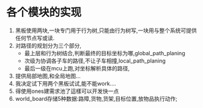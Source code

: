 # 各个模块的实现

1. 黑板使用两块,一块专门用于行为树,只能由行为树写,一块用与整个系统可提供任何节点写或读.
2. 对路径的规划分为三个部分,
    - 最上层和行为树结合,判断最终的目标坐标为哪,global_path_planing
    - 次级为协调各子车的路径,不让子车相撞,local_path_planing
    - 最后一级在mcu上跑,对坐标解析具体的路径,
3. 提供局部地图,和全局地图...
4. 我决定试下用两个黑板试试,能不能work....
5. 得使用ones建需求池了這樣可以开发快一点
6. world_board存储5种数据:路障,货物,货架,目标位置,放物品执行动作;